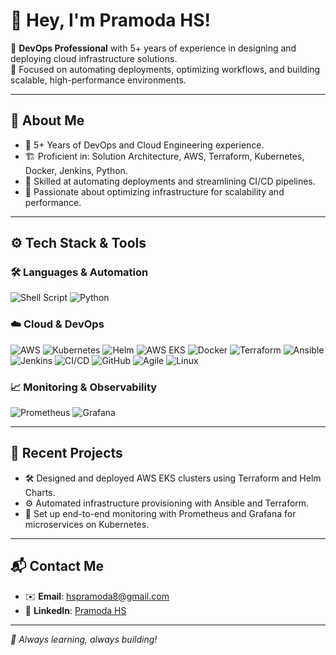 # 👋 Hey, I'm Pramoda HS!

🚀 **DevOps Professional** with 5+ years of experience in designing and deploying cloud infrastructure solutions.  
🔧 Focused on automating deployments, optimizing workflows, and building scalable, high-performance environments.

---

## 🎯 About Me
- 🌟 5+ Years of DevOps and Cloud Engineering experience.
- 🏗️ Proficient in: Solution Architecture, AWS, Terraform, Kubernetes, Docker, Jenkins, Python.
- 🔹 Skilled at automating deployments and streamlining CI/CD pipelines.
- 🚀 Passionate about optimizing infrastructure for scalability and performance.

---

## ⚙️ Tech Stack & Tools

### 🛠️ Languages & Automation
![Shell Script](https://img.shields.io/badge/Shell_Scripting-FFD500?style=for-the-badge&logo=gnu-bash&logoColor=black)
![Python](https://img.shields.io/badge/Python-3776AB?style=for-the-badge&logo=python&logoColor=white)

### ☁️ Cloud & DevOps
![AWS](https://img.shields.io/badge/AWS-FF9900?style=for-the-badge&logo=amazonaws&logoColor=white)
![Kubernetes](https://img.shields.io/badge/Kubernetes-326CE5?style=for-the-badge&logo=kubernetes&logoColor=white)
![Helm](https://img.shields.io/badge/Helm-0F1689?style=for-the-badge&logo=helm&logoColor=white)
![AWS EKS](https://img.shields.io/badge/AWS%20EKS-FF9900?style=for-the-badge&logo=amazon-eks&logoColor=white)
![Docker](https://img.shields.io/badge/Docker-2496ED?style=for-the-badge&logo=docker&logoColor=white)
![Terraform](https://img.shields.io/badge/Terraform-623CE4?style=for-the-badge&logo=terraform&logoColor=white)
![Ansible](https://img.shields.io/badge/Ansible-EE0000?style=for-the-badge&logo=ansible&logoColor=white)
![Jenkins](https://img.shields.io/badge/Jenkins-D24939?style=for-the-badge&logo=jenkins&logoColor=white)
![CI/CD](https://img.shields.io/badge/CI%2FCD-blue?style=for-the-badge&logo=githubactions&logoColor=white)
![GitHub](https://img.shields.io/badge/GitHub-181717?style=for-the-badge&logo=github&logoColor=white)
![Agile](https://img.shields.io/badge/Agile%20Methodology-29b6f6?style=for-the-badge)
![Linux](https://img.shields.io/badge/Linux-Red%20Hat-black?style=for-the-badge&logo=redhat&logoColor=white)

### 📈 Monitoring & Observability
![Prometheus](https://img.shields.io/badge/Prometheus-E6522C?style=for-the-badge&logo=prometheus&logoColor=white)
![Grafana](https://img.shields.io/badge/Grafana-F46800?style=for-the-badge&logo=grafana&logoColor=white)

---

## 🌱 Recent Projects
- 🛠️ Designed and deployed AWS EKS clusters using Terraform and Helm Charts.
- ⚙️ Automated infrastructure provisioning with Ansible and Terraform.
- 🔎 Set up end-to-end monitoring with Prometheus and Grafana for microservices on Kubernetes.

---

## 📬 Contact Me
- ✉️ **Email**: hspramoda8@gmail.com
- 🔗 **LinkedIn**: [Pramoda HS](https://www.linkedin.com/in/pramod-hs29)

---

_🚀 Always learning, always building!_
